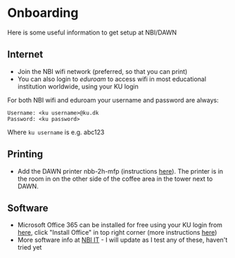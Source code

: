 # Onboarding

Here is some useful information to get setup at NBI/DAWN

## Internet

- Join the NBI wifi network (preferred, so that you can print)
- You can also login to _eduroam_ to access wifi in most educational institution worldwide, using your KU login

For both NBI wifi and eduroam your username and password are always:
```
Username: <ku username>@ku.dk
Password: <ku password>
```
Where `ku username` is e.g. abc123

## Printing
- Add the DAWN printer nbb-2h-mfp (instructions [here](https://wiki.nbi.ku.dk/handbook/Printer_Setup)). The printer is in the room in on the other side of the coffee area in the tower next to DAWN.

## Software
- Microsoft Office 365 can be installed for free using your KU login from [here](http://www.office.com/getoffice365), click "Install Office" in top right corner (more instructions [here](https://kunet.ku.dk/employee-guide/ITvejl/Install%20Office%20365.pdf))
- More software info at [NBI IT](https://wiki.nbi.ku.dk/handbook/Category:Software) - I will update as I test any of these, haven't tried yet
